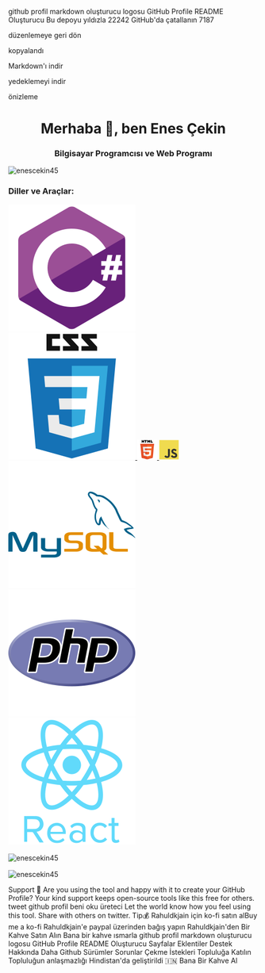 github profil markdown oluşturucu logosu
GitHub Profile README Oluşturucu
Bu depoyu yıldızla
22242
GitHub'da çatallanın
7187

düzenlemeye geri dön

kopyalandı

Markdown'ı indir

yedeklemeyi indir

önizleme
<h1 align="center">Merhaba 👋, ben Enes Çekin</h1>
<h3 align="center">Bilgisayar Programcısı ve Web Programı</h3>

<p align="left"> <img src="https://www.cevizbilisim.com.tr/blog/web-yazilim/web-yazilim-ne-ise-yarar-1425" alt="enescekin45" /> </p>

<p align="left">
</p>

<h3 align="left">Diller ve Araçlar:</h3>
<p align="left"> <a href="https://www.w3schools.com/cs/" target="_blank" rel="noreferrer"> <img src="https://raw.githubusercontent.com/devicons/devicon/master/icons/csharp/csharp-original.svg" alt="csharp" genişlik="40" yükseklik="40"/> </a> <a href="https://www.w3schools.com/css/" target="_blank" rel="noreferrer"> <img src="https://raw.githubusercontent.com/devicons/devicon/master/icons/css3/css3-original-wordmark.svg" alt="css3" genişlik="40" yükseklik="40"/> </a> <a href="https://www.w3.org/html/" target="_blank" rel="noreferrer"> <img src="https://raw.githubusercontent.com/devicons/devicon/master/icons/html5/html5-original-wordmark.svg" alt="html5" width="40" height="40"/> </a> <a href="https://developer.mozilla.org/tr-TR/docs/Web/JavaScript" target="_blank" rel="noreferrer"> <img src="https://raw.githubusercontent.com/devicons/devicon/master/icons/javascript/javascript-original.svg" alt="javascript" width="40" height="40"/> </a> <a href="https://www.mysql.com/" target="_blank" rel="noreferrer"> <img src="https://raw.githubusercontent.com/devicons/devicon/master/icons/mysql/mysql-original-wordmark.svg" alt="mysql" genişlik="40" yükseklik="40"/> </a> <a href="https://www.php.net" target="_blank" rel="noreferrer"> <img src="https://raw.githubusercontent.com/devicons/devicon/master/icons/php/php-original.svg" alt="php" genişlik="40" yükseklik="40"/> </a> <a href="https://reactjs.org/" target="_blank" rel="noreferrer"> <img src="https://raw.githubusercontent.com/devicons/devicon/master/icons/react/react-original-wordmark.svg" alt="tepki" genişlik="40" yükseklik="40"/> </a> </p>

<p><img align="center" src="https://github-readme-stats.vercel.app/api/top-langs?username=enescekin45&show_icons=true&locale=tr&layout=compact" alt="enescekin45" /></p>

<p><img align="center" src="https://github-readme-streak-stats.herokuapp.com/?user=enescekin45&" alt="enescekin45" /></p>

Support 🙏
Are you using the tool and happy with it to create your GitHub Profile?
Your kind support keeps open-source tools like this free for others.
tweet github profil beni oku üreteci
Let the world know how you feel using this tool. Share with others on twitter.
Tip💰
Rahuldkjain için ko-fi satın alBuy me a ko-fi
Rahuldkjain'e paypal üzerinden bağış yapın
Rahuldkjain'den Bir Kahve Satın Alın
Bana bir kahve ısmarla
github profil markdown oluşturucu logosu
GitHub Profile README Oluşturucu
Sayfalar
Eklentiler
Destek
Hakkında
Daha
Github
Sürümler
Sorunlar
Çekme İstekleri
Topluluğa Katılın
Topluluğun anlaşmazlığı
Hindistan'da geliştirildi 🇮🇳
Bana Bir Kahve Al
